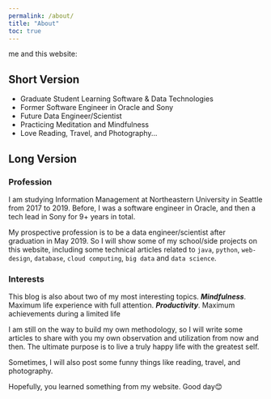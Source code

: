 ```yaml
---
permalink: /about/
title: "About"
toc: true
---
```


me and this website:

## Short Version

- Graduate Student Learning Software & Data Technologies
- Former Software Engineer in Oracle and Sony
- Future Data Engineer/Scientist
- Practicing Meditation and Mindfulness
- Love Reading, Travel, and Photography...

## Long Version
### Profession
I am studying Information Management at Northeastern University in Seattle from 2017 to 2019. Before, I was a software engineer in Oracle, and then a tech lead in Sony for 9+ years in total.

My prospective profession is to be a data engineer/scientist after graduation in May 2019. So I will show some of my school/side projects on this website, including some technical articles related to `java`, `python`, `web-design`, `database`, `cloud computing`, `big data` and `data science`.

### Interests
This blog is also about two of my most interesting topics.
***Mindfulness***. Maximum life experience with full attention.
***Productivity***. Maximum achievements during a limited life

I am still on the way to build my own methodology, so I will write some articles to share with you my own observation and utilization from now and then. The ultimate purpose is to live a truly happy life with the greatest self.

Sometimes, I will also post some funny things like reading, travel, and photography.

Hopefully, you learned something from my website. Good day😊
